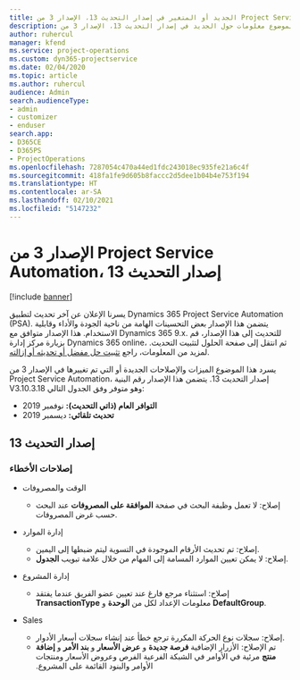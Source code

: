 ```yaml
---
title: الجديد أو المتغير في إصدار التحديث 13، الإصدار 3 من Project Service Automation
description: يقدم هذا الموضوع معلومات حول الجديد في إصدار التحديث 13، الإصدار 3 من Project Service Automation.
author: ruhercul
manager: kfend
ms.service: project-operations
ms.custom: dyn365-projectservice
ms.date: 02/04/2020
ms.topic: article
ms.author: ruhercul
audience: Admin
search.audienceType:
- admin
- customizer
- enduser
search.app:
- D365CE
- D365PS
- ProjectOperations
ms.openlocfilehash: 7287054c470a44ed1fdc243018ec935fe21a6c4f
ms.sourcegitcommit: 418fa1fe9d605b8faccc2d5dee1b04b4e753f194
ms.translationtype: HT
ms.contentlocale: ar-SA
ms.lasthandoff: 02/10/2021
ms.locfileid: "5147232"
---
```

# <a name="project-service-automation-update-release-13-v3"></a>الإصدار 3 من Project Service Automation، إصدار التحديث 13

[!include [banner](../includes/psa-now-project-operations.md)]

يسرنا الإعلان عن آخر تحديث لتطبيق Dynamics 365 Project Service Automation (PSA). يتضمن هذا الإصدار بعض التحسينات الهامة من ناحية الجودة والأداء وقابلية الاستخدام. هذا الإصدار متوافق مع Dynamics 365 9.x. للتحديث إلى هذا الإصدار، قم بزيارة مركز إدارة Dynamics 365 online، ثم انتقل إلى صفحة الحلول لتثبيت التحديث. لمزيد من المعلومات، راجع [تثبيت حل مفضل أو تحديثه أو إزالته](https://docs.microsoft.com/power-platform/admin/install-remove-preferred-solution).

يسرد هذا الموضوع الميزات والإصلاحات الجديدة أو التي تم تغييرها في الإصدار 3 من Project Service Automation، إصدار التحديث 13. يتضمن هذا الإصدار رقم البنية V3.10.3.18 وهو متوفر وفق الجدول التالي:

- **التوافر العام (ذاتي التحديث):** نوفمبر 2019
- **تحديث تلقائي:** ديسمبر 2019


## <a name="update-release-13"></a>إصدار التحديث 13 

### <a name="bug-fixes"></a>إصلاحات الأخطاء

- الوقت والمصروفات

     - إصلاح: لا تعمل وظيفة البحث في صفحة **الموافقة على المصروفات** عند البحث حسب غرض المصروفات.

- إدارة الموارد

     - إصلاح: تم تحديث الأرقام الموجودة في التسوية ليتم ضبطها إلى اليمين.
     - إصلاح: لا يمكن تعيين الموارد المسامة إلى المهام من خلال علامة تبويب **الجدول**.

- إدارة المشروع

     - إصلاح: استثناء مرجع فارغ عند تعيين عضو الفريق عندما يفتقد **TransactionType** معلومات الإعداد لكل من **الوحدة** و **DefaultGroup**.

- ‏‏Sales

     - إصلاح: سجلات نوع الحركة المكررة ترجع خطأ عند إنشاء سجلات أسعار الأدوار.
     - ‏‫تم الإصلاح: الأزرار الإضافية **فرصة جديدة** و **عرض الأسعار** و **بند الأمر** و **إضافة منتج** مرئية في الأوامر في الشبكة الفرعية الفرص وعروض الأسعار ومنتجات الأوامر والبنود القائمة على المشروع.


